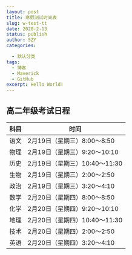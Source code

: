 ```yaml
---
layout: post
title: 寒假测试时间表
slug: w-test-tt
date: 2020-2-13
status: publish
author: SZY
categories: 

  - 默认分类
tags: 
  - 博客
  - Maverick
  - GitHub
excerpt: Hello World!
---
```


## 高二年级考试日程

| 科目 | 时间                          |
| ---- | ----------------------------- |
| 语文 | 2月19日（星期三）8:00～8:50   |
| 物理 | 2月19日（星期三）9:20～10:10  |
| 历史 | 2月19日（星期三）10:40～11:30 |
| 生物 | 2月19日（星期三）2:00～2:50   |
| 政治 | 2月19日（星期三）3:20～4:10   |
| 数学 | 2月20日（星期四）8:00～8:50   |
| 化学 | 2月20日（星期四）9:20～10:10  |
| 地理 | 2月20日（星期四）10:40～11:30 |
| 技术 | 2月20日（星期四）2:00～2:50   |
| 英语 | 2月20日（星期四）3:20～4:10   |